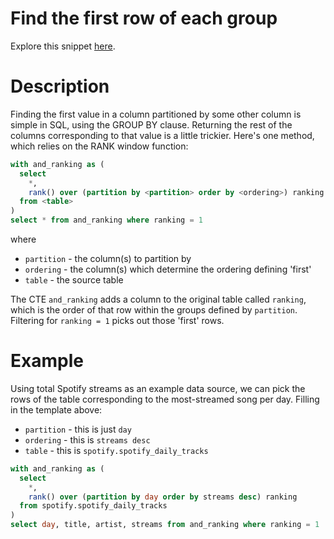 # Find the first row of each group

Explore this snippet [here](https://count.co/n/1KZI8Y4aAX5?vm=e).

# Description

Finding the first value in a column partitioned by some other column is simple in SQL, using the GROUP BY clause. Returning the rest of the columns corresponding to that value is a little trickier. Here's one method, which relies on the RANK window function:

```sql
with and_ranking as (
  select
    *,
    rank() over (partition by <partition> order by <ordering>) ranking
  from <table>
)
select * from and_ranking where ranking = 1
```
where
- `partition` - the column(s) to partition by
- `ordering` - the column(s) which determine the ordering defining 'first'
- `table` - the source table

The CTE `and_ranking` adds a column to the original table called `ranking`, which is the order of that row within the groups defined by `partition`. Filtering for `ranking = 1` picks out those 'first' rows.

# Example

Using total Spotify streams as an example data source, we can pick the rows of the table corresponding to the most-streamed song per day. Filling in the template above:
- `partition` - this is just `day`
- `ordering` - this is `streams desc`
- `table` - this is `spotify.spotify_daily_tracks`

```sql
with and_ranking as (
  select
    *,
    rank() over (partition by day order by streams desc) ranking
  from spotify.spotify_daily_tracks
)
select day, title, artist, streams from and_ranking where ranking = 1
```